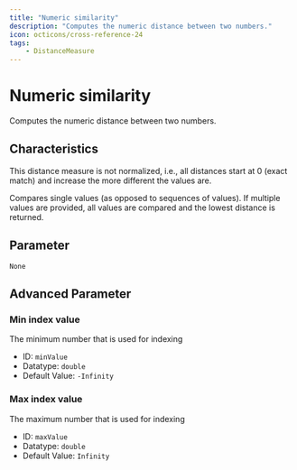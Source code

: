 ```yaml
---
title: "Numeric similarity"
description: "Computes the numeric distance between two numbers."
icon: octicons/cross-reference-24
tags: 
    - DistanceMeasure
---
```

# Numeric similarity
<!-- This file was generated - DO NOT CHANGE IT MANUALLY -->



Computes the numeric distance between two numbers.

## Characteristics
This distance measure is not normalized, i.e., all distances start at 0 (exact match) and increase the more different the values are.

Compares single values (as opposed to sequences of values). If multiple values are provided, all values are compared and the lowest distance is returned.

## Parameter

`None`

## Advanced Parameter

### Min index value

The minimum number that is used for indexing

- ID: `minValue`
- Datatype: `double`
- Default Value: `-Infinity`



### Max index value

The maximum number that is used for indexing

- ID: `maxValue`
- Datatype: `double`
- Default Value: `Infinity`



